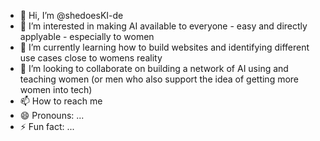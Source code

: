 - 👋 Hi, I’m @shedoesKI-de
- 👀 I’m interested in making AI available to everyone - easy and directly applyable - especially to women
- 🌱 I’m currently learning how to build websites and identifying different use cases close to womens reality
- 💞️ I’m looking to collaborate on building a network of AI using and teaching women (or men who also support the idea of getting more women into tech)
- 📫 How to reach me 
- 😄 Pronouns: ...
- ⚡ Fun fact: ...

<!---
shedoesKI-de/shedoesKI-de is a ✨ special ✨ repository because its `README.md` (this file) appears on your GitHub profile.
You can click the Preview link to take a look at your changes.
--->
